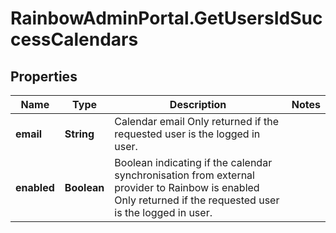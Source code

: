# RainbowAdminPortal.GetUsersIdSuccessCalendars

## Properties

Name | Type | Description | Notes
------------ | ------------- | ------------- | -------------
**email** | **String** | Calendar email    Only returned if the requested user is the logged in user. | 
**enabled** | **Boolean** | Boolean indicating if the calendar synchronisation from external provider to Rainbow is enabled    Only returned if the requested user is the logged in user. | 


